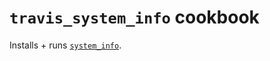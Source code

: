 # `travis_system_info` cookbook

Installs + runs [`system_info`](https://github.com/travis-ci/system_info).
